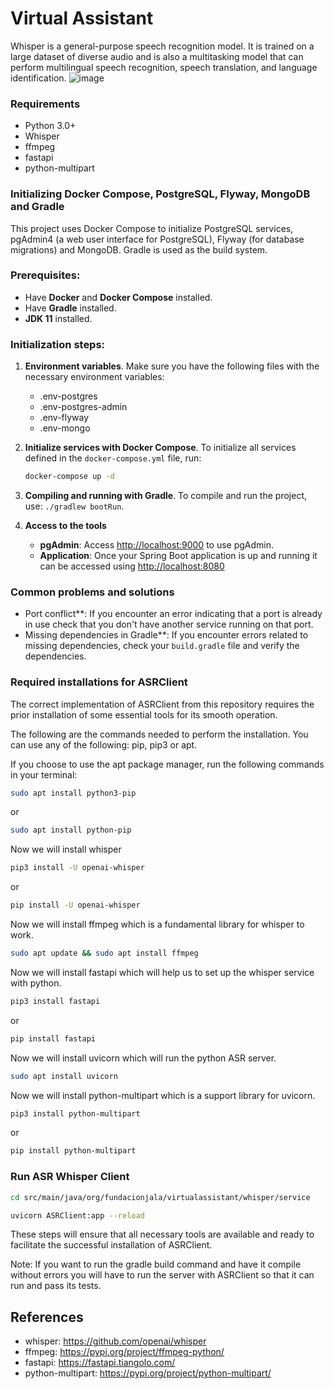 # Virtual Assistant

Whisper is a general-purpose speech recognition model. It is trained on a large dataset of diverse audio and is also a multitasking model that can perform multilingual speech recognition, speech translation, and language identification.
![image](https://raw.githubusercontent.com/openai/whisper/main/approach.png)
### Requirements
- Python 3.0+
- Whisper
- ffmpeg
- fastapi
- python-multipart


### Initializing Docker Compose, PostgreSQL, Flyway, MongoDB and Gradle

This project uses Docker Compose to initialize PostgreSQL services, pgAdmin4 (a web user interface for PostgreSQL), Flyway (for database migrations) and MongoDB. Gradle is used as the build system.

### Prerequisites:

- Have **Docker** and **Docker Compose** installed.
- Have **Gradle** installed.
- **JDK 11** installed.

### Initialization steps:
1. **Environment variables**.
   Make sure you have the following files with the necessary environment variables:
    - .env-postgres
    - .env-postgres-admin
    - .env-flyway
    - .env-mongo
2. **Initialize services with Docker Compose**.
   To initialize all services defined in the `docker-compose.yml` file, run:
   ````bash
   docker-compose up -d
3.  **Compiling and running with Gradle**.
    To compile and run the project, use:
    `./gradlew bootRun`.
4.  **Access to the tools**

    - **pgAdmin**: Access [http://localhost:9000](http://localhost:9000/) to use pgAdmin.
    - **Application**: Once your Spring Boot application is up and running it can be accessed using [http://localhost:8080](http://localhost:8080/)

### Common problems and solutions
- Port conflict**: If you encounter an error indicating that a port is already in use check that you don't have another service running on that port.
- Missing dependencies in Gradle**: If you encounter errors related to missing dependencies, check your `build.gradle` file and verify the dependencies.
### Required installations for ASRClient
The correct implementation of ASRClient from this repository requires the prior installation of some essential tools for its smooth operation.

The following are the commands needed to perform the installation. You can use any of the following: pip, pip3 or apt.

If you choose to use the apt package manager, run the following commands in your terminal:

```bash
sudo apt install python3-pip
```
or 
```bash
sudo apt install python-pip
```
Now we will install whisper

```bash
pip3 install -U openai-whisper
```
or
```bash
pip install -U openai-whisper
```
Now we will install ffmpeg which is a fundamental library for whisper to work. 

```bash
sudo apt update && sudo apt install ffmpeg
```
Now we will install fastapi which will help us to set up the whisper service with python.

```bash
pip3 install fastapi
```
or
```bash
pip install fastapi
```
Now we will install uvicorn which will run the python ASR server. 

```bash
sudo apt install uvicorn
```
Now we will install python-multipart which is a support library for uvicorn.
```bash
pip3 install python-multipart
```
or
```bash
pip install python-multipart
```
### Run ASR Whisper Client
```bash
cd src/main/java/org/fundacionjala/virtualassistant/whisper/service
```
```bash
uvicorn ASRClient:app --reload
```
These steps will ensure that all necessary tools are available and ready to facilitate the successful installation of ASRClient.

Note: If you want to run the gradle build command and have it compile without errors you will have to run the server with ASRClient so that it can run and pass its tests.

## References
- whisper: https://github.com/openai/whisper
- ffmpeg: https://pypi.org/project/ffmpeg-python/
- fastapi: https://fastapi.tiangolo.com/
- python-multipart: https://pypi.org/project/python-multipart/